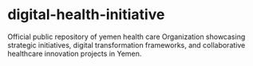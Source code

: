 # digital-health-initiative
Official public repository of yemen health care Organization showcasing strategic initiatives, digital transformation frameworks, and collaborative healthcare innovation projects in Yemen.
